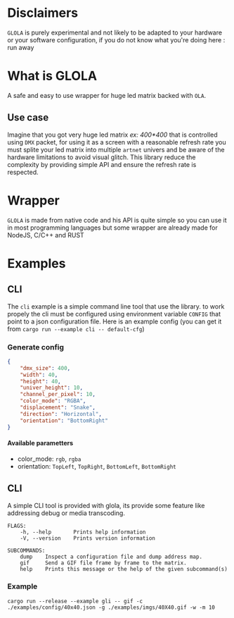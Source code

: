 # Disclaimers
`GLOLA` is purely experimental and not likely to be adapted to your hardware or your software configuration, if you do not know what you're doing here : run away

# What is GLOLA
A safe and easy to use wrapper for huge led matrix backed with `OLA`.
## Use case
Imagine that you got very huge led matrix *ex: 400\*400* that is controlled using `DMX` packet, for using it as a screen with a reasonable refresh rate you must splite your led matrix into multiple `artnet` univers and be aware of the hardware limitations to avoid visual glitch. This library reduce the complexity by providing simple API and ensure the refresh rate is respected.

# Wrapper
`GLOLA` is made from native code and his API is quite simple so you can use it in most programming languages but some wrapper are already made for NodeJS, C/C++ and RUST

# Examples
## CLI
The `cli` example is a simple command line tool that use the library.
to work propely the cli must be configured using environment variable `CONFIG` that point to a json configuration file.
Here is an example config (you can get it from `cargo run --example cli -- default-cfg`)
### Generate config
```json
{
    "dmx_size": 400,
    "width": 40,
    "height": 40,
    "univer_height": 10,
    "channel_per_pixel": 10,
    "color_mode": "RGBA",
    "displacement": "Snake",
    "direction": "Horizontal",
    "orientation": "BottomRight"
}

```
#### Available parametters

- color_mode: `rgb`, `rgba`
- orientation: `TopLeft`, `TopRight`, `BottomLeft`, `BottomRight`

## CLI
A simple CLI tool is provided with glola, its provide some feature like addressing debug or media transcoding.
```
FLAGS:
    -h, --help       Prints help information
    -V, --version    Prints version information

SUBCOMMANDS:
    dump    Inspect a configuration file and dump address map.
    gif     Send a GIF file frame by frame to the matrix.
    help    Prints this message or the help of the given subcommand(s)
```

### Example

```
cargo run --release --example gli -- gif -c ./examples/config/40x40.json -g ./examples/imgs/40X40.gif -w -m 10
```